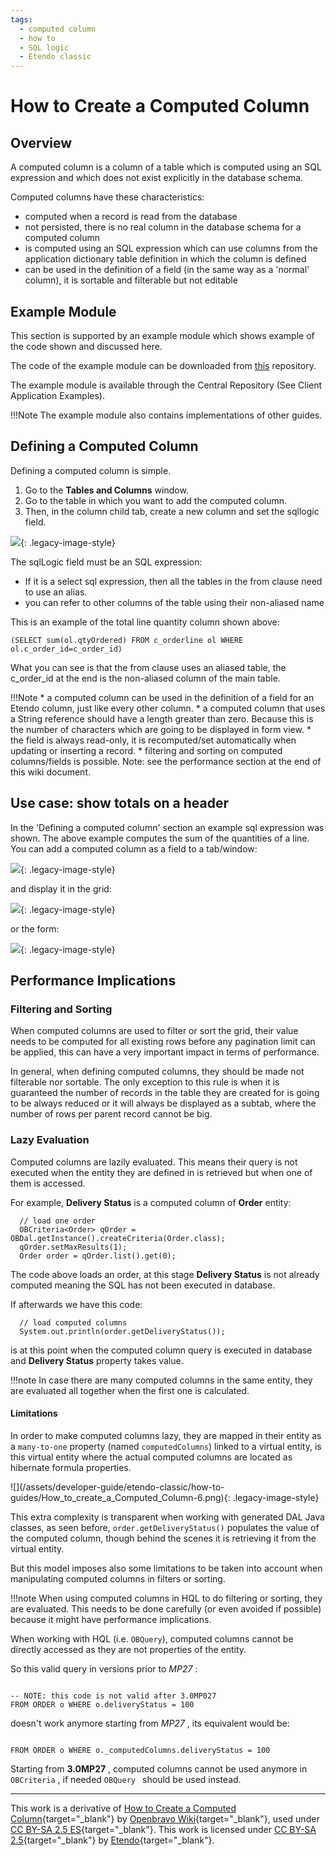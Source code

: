 ```yaml
---
tags: 
  - computed column
  - how to
  - SQL logic
  - Etendo classic
---
```


#  How to Create a Computed Column
  
##  Overview

A computed column is a column of a table which is computed using an SQL expression and which does not exist explicitly in the database schema.

Computed columns have these characteristics:

  * computed when a record is read from the database 
  * not persisted, there is no real column in the database schema for a computed column 
  * is computed using an SQL expression which can use columns from the application dictionary table definition in which the column is defined 
  * can be used in the definition of a field (in the same way as a 'normal' column), it is sortable and filterable but not editable 

##  Example Module

This section is supported by an example module which shows example of the code shown and discussed here.

The code of the example module can be downloaded from [this](https://code.openbravo.com/erp/mods/org.openbravo.client.application.examples/) repository.


The example module is available through the Central Repository (See Client Application Examples).

!!!Note
    The example module also contains implementations of other guides.    
  
##  Defining a Computed Column

Defining a computed column is simple. 

1. Go to the **Tables and Columns** window.
2. Go to the table in which you want to add the computed column.
3. Then, in the column child tab, create a new column and set the sqllogic field.

![](/assets/developer-guide/etendo-classic/how-to-guides/How_to_create_a_Computed_Column-1.png){: .legacy-image-style}

The sqlLogic field must be an SQL expression:

  * If it is a select sql expression, then all the tables in the from clause need to use an alias. 
  * you can refer to other columns of the table using their non-aliased name 

This is an example of the total line quantity column shown above:

    
    
    (SELECT sum(ol.qtyOrdered) FROM c_orderline ol WHERE ol.c_order_id=c_order_id)

What you can see is that the from clause uses an aliased table, the c_order_id at the end is the non-aliased column of the main table.

!!!Note
    * a computed column can be used in the definition of a field for an Etendo column, just like every other column. 
    * a computed column that uses a String reference should have a length greater than zero. Because this is the number of characters which are going to be displayed in form view. 
    * the field is always read-only, it is recomputed/set automatically when updating or inserting a record. 
    * filtering and sorting on computed columns/fields is possible. Note: see the performance section at the end of this wiki document. 

##  Use case: show totals on a header

In the 'Defining a computed column' section an example sql expression was shown. The above example computes the sum of the quantities of a line. You can add a computed column as a field to a tab/window:

![](/assets/developer-guide/etendo-classic/how-to-guides/How_to_create_a_Computed_Column-2.png){: .legacy-image-style}
  
and display it in the grid:

![](/assets/developer-guide/etendo-classic/how-to-guides/How_to_create_a_Computed_Column-3.png){: .legacy-image-style}
  
or the form:

![](/assets/developer-guide/etendo-classic/how-to-guides/How_to_create_a_Computed_Column-4.png){: .legacy-image-style}

##  Performance Implications

###  Filtering and Sorting

When computed columns are used to filter or sort the grid, their value needs to be computed for all existing rows before any pagination limit can be applied, this can have a very important impact in terms of performance.

In general, when defining computed columns, they should be made not filterable nor sortable. The only exception to this rule is when it is guaranteed the number of records in the table they are created for is going to be always reduced or it will always be displayed as a subtab, where the number of rows per parent record cannot be big.

###  Lazy Evaluation
  
Computed columns are lazily evaluated. This means their query is not executed when the entity they are defined in is retrieved but when one of them is accessed.

For example, **Delivery Status** is a computed column of **Order** entity:

```
  // load one order
  OBCriteria<Order> qOrder = OBDal.getInstance().createCriteria(Order.class);
  qOrder.setMaxResults(1);
  Order order = qOrder.list().get(0);
```    

The code above loads an order, at this stage **Delivery Status** is not already computed meaning the SQL has not been executed in database.

If afterwards we have this code:

```
  // load computed columns
  System.out.println(order.getDeliveryStatus());
``` 

is at this point when the computed column query is executed in database and **Delivery Status** property takes value.

!!!note
    In case there are many computed columns in the same entity, they are evaluated all together when the first one is calculated.

####  Limitations

In order to make computed columns lazy, they are mapped in their entity as a `many-to-one` property (named `computedColumns`) linked to a virtual entity, is this virtual entity where the actual computed columns are located as hibernate formula properties.

![](/assets/developer-guide/etendo-classic/how-to- guides/How_to_create_a_Computed_Column-6.png){: .legacy-image-style}

This extra complexity is transparent when working with generated DAL Java classes, as seen before, `order.getDeliveryStatus()` populates the value of the computed column, though behind the scenes it is retrieving it from the virtual entity.

But this model imposes also some limitations to be taken into account when manipulating computed columns in filters or sorting.

!!!note
    When using computed columns in HQL to do filtering or sorting, they are evaluated. This needs to be done carefully (or even avoided if possible) because it might have performance implications.
  
When working with HQL (i.e. `OBQuery`), computed columns cannot be directly accessed as they are not properties of the entity.

So this valid query in versions prior to _MP27_ :

    
    
     
    -- NOTE: this code is not valid after 3.0MP027
    FROM ORDER o WHERE o.deliveryStatus = 100

doesn't work anymore starting from _MP27_ , its equivalent would be:

    
    
     
    FROM ORDER o WHERE o._computedColumns.deliveryStatus = 100

Starting from **3.0MP27** , computed columns cannot be used anymore in ` OBCriteria ` , if needed `OBQuery ` should be used instead.  

---

This work is a derivative of [How to Create a Computed Column](http://wiki.openbravo.com/wiki/How_to_create_a_Computed_Column){target="\_blank"} by [Openbravo Wiki](http://wiki.openbravo.com/wiki/Welcome_to_Openbravo){target="\_blank"}, used under [CC BY-SA 2.5 ES](https://creativecommons.org/licenses/by-sa/2.5/es/){target="\_blank"}. This work is licensed under [CC BY-SA 2.5](https://creativecommons.org/licenses/by-sa/2.5/){target="\_blank"} by [Etendo](https://etendo.software){target="\_blank"}.